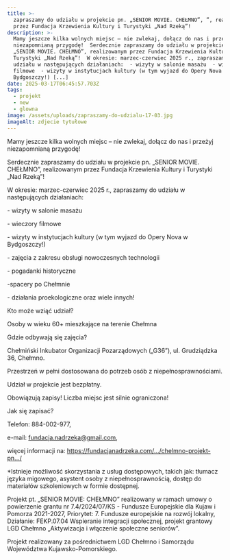 ```yaml
---
title: >-
  zapraszamy do udziału w projekcie pn. „SENIOR MOVIE. CHEŁMNO”, ”, realizowanym
  przez Fundacja Krzewienia Kultury i Turystyki „Nad Rzeką”!
description: >-
  Mamy jeszcze kilka wolnych miejsc – nie zwlekaj, dołącz do nas i przeżyj
  niezapomnianą przygodę!  Serdecznie zapraszamy do udziału w projekcie pn.
  „SENIOR MOVIE. CHEŁMNO”, realizowanym przez Fundacja Krzewienia Kultury i
  Turystyki „Nad Rzeką”!  W okresie: marzec-czerwiec 2025 r., zapraszamy do
  udziału w następujących działaniach:  - wizyty w salonie masażu  - wieczory
  filmowe  - wizyty w instytucjach kultury (w tym wyjazd do Opery Nova w
  Bydgoszczy!) [...]
date: 2025-03-17T06:45:57.703Z
tags:
  - projekt
  - new
  - glowna
image: /assets/uploads/zapraszamy-do-udzialu-17-03.jpg
imageAlt: zdjecie tytułowe
---
```

Mamy jeszcze kilka wolnych miejsc – nie zwlekaj, dołącz do nas i przeżyj niezapomnianą przygodę!

Serdecznie zapraszamy do udziału w projekcie pn. „SENIOR MOVIE. CHEŁMNO”, realizowanym przez Fundacja Krzewienia Kultury i Turystyki „Nad Rzeką”!

W okresie: marzec-czerwiec 2025 r., zapraszamy do udziału w następujących działaniach:

\- wizyty w salonie masażu

\- wieczory filmowe

\- wizyty w instytucjach kultury (w tym wyjazd do Opery Nova w Bydgoszczy!)

\- zajęcia z zakresu obsługi nowoczesnych technologii

\- pogadanki historyczne

\-spacery po Chełmnie

\- działania proekologiczne oraz wiele innych!

Kto może wziąć udział?

Osoby w wieku 60+ mieszkające na terenie Chełmna

Gdzie odbywają się zajęcia?

Chełmiński Inkubator Organizacji Pozarządowych („G36”), ul. Grudziądzka 36, Chełmno.

Przestrzeń w pełni dostosowana do potrzeb osób z niepełnosprawnościami.

Udział w projekcie jest bezpłatny.

Obowiązują zapisy! Liczba miejsc jest silnie ograniczona!

Jak się zapisać?

Telefon: 884-002-977,

e-mail: fundacja.nadrzeka@gmail.com,

więcej informacji na: https://fundacjanadrzeka.com/.../chelmno-projekt-pn.../

\*Istnieje możliwość skorzystania z usług dostępowych, takich jak: tłumacz języka migowego, asystent osoby z niepełnosprawnością, dostęp do materiałów szkoleniowych w formie dostępnej.

Projekt pt. „SENIOR MOVIE: CHEŁMNO” realizowany w ramach umowy o powierzenie grantu nr 7.4/2024/07/KS - Fundusze Europejskie dla Kujaw i Pomorza 2021-2027, Priorytet: 7. Fundusze europejskie na rozwój lokalny, Działanie: FEKP.07.04 Wspieranie integracji społecznej, projekt grantowy LGD Chełmno „Aktywizacja i włączenie społeczne seniorów”.

Projekt realizowany za pośrednictwem LGD Chełmno i Samorządu Województwa Kujawsko-Pomorskiego.
